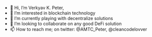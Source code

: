 - 👋 Hi, I’m Verkyav K. Peter,
- 👀 I’m interested in blockchain technology
- 🌱 I’m currently playing with decentralize solutions
- 💞️ I’m looking to collaborate on any good DeFi solution
- 📫 How to reach me; on twitter: @AMTC_Peter, @cleancodelovver

<!---
cleancodelover/cleancodelover is a ✨ special ✨ repository because its `README.md` (this file) appears on your GitHub profile.
You can click the Preview link to take a look at your changes.
--->
